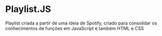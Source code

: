 # Playlist.JS
Playlist criada a partir de uma ideia de Spotify, criado para consolidar os conhecimentos de funções em JavaScript e também HTML e CSS

